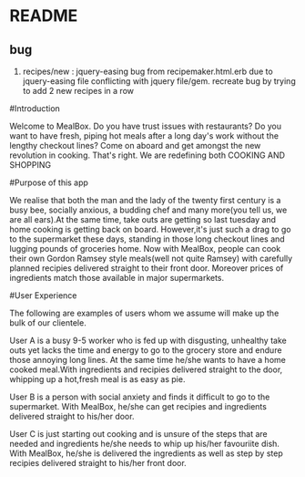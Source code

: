 # README


## bug

1) recipes/new : jquery-easing bug from recipemaker.html.erb due to jquery-easing file conflicting with jquery file/gem. recreate bug by trying to add 2 new recipes in a row


#Introduction

Welcome to MealBox. Do you have trust issues with restaurants? Do you want to have fresh, piping hot meals after a long day's work without the lengthy checkout lines?
Come on aboard and get amongst the new revolution in cooking. That's right. We are redefining both COOKING AND SHOPPING

#Purpose of this app

We realise that both the man and the lady of the twenty first century is a busy bee, socially anxious, a budding chef and many more(you tell us, we are all ears).At the same time, take outs are getting so last tuesday and home cooking is getting back on board.
However,it's just such a drag to go to the supermarket these days, standing in those long checkout lines and lugging pounds of groceries home. Now with MealBox, people  can cook
their own Gordon Ramsey style meals(well not quite Ramsey) with carefully planned recipies delivered straight to their front door. Moreover prices of ingredients match those available in
major supermarkets.

#User Experience

The following are examples of users whom we assume will make up the bulk of our clientele.

User A is a busy 9-5 worker who is fed up with disgusting, unhealthy take outs yet lacks the time and energy to go to the grocery store and endure those annoying long lines. At the same time he/she wants to have a home cooked meal.With ingredients and recipies delivered straight to the door, whipping up a hot,fresh meal is as easy as pie.

User B is a person with social anxiety and finds it difficult to go to the supermarket. With MealBox, he/she can get recipies and ingredients delivered straight to his/her door.

User C is just starting out cooking and is unsure of the steps that are needed and ingredients he/she needs to whip up his/her favouriite dish. With MealBox, he/she is delivered the ingredients as well as step by step recipies delivered straight to his/her front door. 
